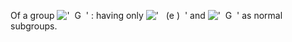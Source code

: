 Of a group !['  G  '](../dictionary/equation_images/20296.1..png) :
having only !['   (e )  '](../dictionary/equation_images/20296.2..png)
and !['  G  '](../dictionary/equation_images/20296.3..png) as normal
subgroups.
